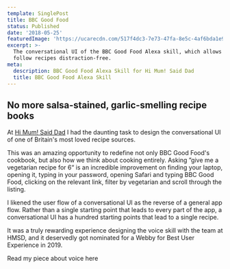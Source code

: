 ```yaml
---
template: SinglePost
title: BBC Good Food
status: Published
date: '2018-05-25'
featuredImage: 'https://ucarecdn.com/517f4dc3-7e73-47fa-8e5c-4af6bda1e913/'
excerpt: >-
  The conversational UI of the BBC Good Food Alexa skill, which allows users to
  follow recipes distraction-free.
meta:
  description: BBC Good Food Alexa Skill for Hi Mum! Said Dad
  title: BBC Good Food Alexa Skill
---
```

## No more salsa-stained, garlic-smelling recipe books

At [Hi Mum! Said Dad](www.himumsaiddad.com) I had the daunting task to design the conversational UI of one of Britain's most loved recipe sources.

This was an amazing opportunity to redefine not only BBC Good Food's cookbook, but also how we think about cooking entirely. Asking ”give me a vegetarian recipe for 6“ is an incredible improvement on finding your laptop, opening it, typing in your password, opening Safari and typing BBC Good Food, clicking on the relevant link, filter by vegetarian and scroll through the listing.

I likened the user flow of a conversational UI as the reverse of a general app flow. Rather than a single starting point that leads to every part of the app, a conversational UI has a hundred starting points that lead to a single recipe.

It was a truly rewarding experience designing the voice skill with the team at HMSD, and it deservedly got nominated for a Webby for Best User Experience in 2019.

Read my piece about voice here
